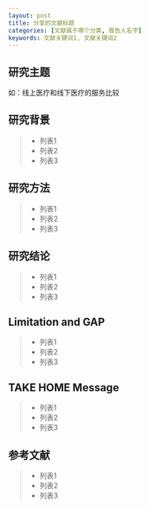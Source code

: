 ```yaml
---
layout: post
title: 分享的文献标题   
categories: [文献属于哪个分类, 报告人名字]
keywords: 文献关键词1, 文献关键词2
---
```



## 研究主题

如：线上医疗和线下医疗的服务比较

## 研究背景

>* 列表1
>* 列表2
>* 列表3

## 研究方法
>* 列表1
>* 列表2
>* 列表3

## 研究结论
>* 列表1
>* 列表2
>* 列表3

## Limitation and GAP
>* 列表1
>* 列表2
>* 列表3

## TAKE HOME Message
>* 列表1
>* 列表2
>* 列表3

## 参考文献

>* 列表1
>* 列表2
>* 列表3
　　

